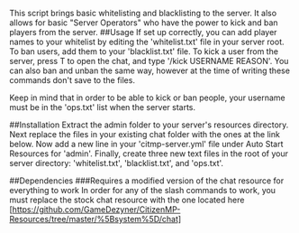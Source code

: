 This script brings basic whitelisting and blacklisting to the server. It also allows for basic "Server Operators" who have the power to kick and ban players from the server.
##Usage
If set up correctly, you can add player names to your whitelist by editing the 'whitelist.txt' file in your server root. To ban users, add them to your 'blacklist.txt' file. To kick a user from the server, press T to open the chat, and type '/kick USERNAME REASON'. You can also ban and unban the same way, however at the time of writing these commands don't save to the files.

Keep in mind that in order to be able to kick or ban people, your username must be in the 'ops.txt' list when the server starts.

##Installation
Extract the admin folder to your server's resources directory. Next replace the files in your existing chat folder with the ones at the link below. Now add a new line in your 'citmp-server.yml' file under Auto Start Resources for 'admin'. Finally, create three new text files in the root of your server directory: 'whitelist.txt', 'blacklist.txt', and 'ops.txt'.

##Dependencies
###Requires a modified version of the chat resource for everything to work
In order for any of the slash commands to work, you must replace the stock chat resource with the one located here [https://github.com/GameDezyner/CitizenMP-Resources/tree/master/%5Bsystem%5D/chat]
